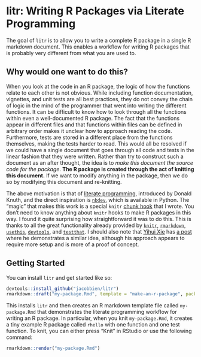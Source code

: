 
<!-- README.md is generated from README.Rmd. Please edit that file -->

# litr: Writing R Packages via Literate Programming

<!-- badges: start -->
<!-- badges: end -->

The goal of `litr` is to allow you to write a complete R package in a
single R markdown document. This enables a workflow for writing R
packages that is probably very different from what you are used to.

## Why would one want to do this?

When you look at the code in an R package, the logic of how the
functions relate to each other is not obvious. While including function
documentation, vignettes, and unit tests are all best practices, they do
not convey the chain of logic in the mind of the programmer that went
into writing the different functions. It can be difficult to know how to
look through all the functions within even a well-documented R package.
The fact that the functions appear in different files and that functions
within files can be defined in arbitrary order makes it unclear how to
approach reading the code. Furthermore, tests are stored in a different
place from the functions themselves, making the tests harder to read.
This would all be resolved if we could have a single document that goes
through all code and tests in the linear fashion that they were written.
Rather than try to construct such a document as an after thought, the
idea is to *make this document the source code for the package*. **The R
package is created through the act of knitting this document.** If we
want to modify anything in the package, then we do so by modifying this
document and re-knitting.

The above motivation is that of [literate
programming](https://en.wikipedia.org/wiki/Literate_programming),
introduced by Donald Knuth, and the direct inspiration is
[`nbdev`](https://nbdev.fast.ai/), which is available in Python. The
“magic” that makes this work is a special `knitr` [chunk
hook](https://yihui.org/knitr/hooks/) that I wrote. You don’t need to
know anything about `knitr` hooks to make R packages in this way. I
found it quite surprising how straightforward it was to do this. This is
thanks to all the great functionality already provided by
[`knitr`](https://yihui.org/knitr/),
[`rmarkdown`](https://rmarkdown.rstudio.com/docs/index.html),
[`usethis`](https://usethis.r-lib.org/),
[`devtools`](https://devtools.r-lib.org/), and
[`testthat`](https://testthat.r-lib.org/). I should also note that
[Yihui Xie](https://yihui.org/en/) has [a post](https://yihui.org/rlp/)
where he demonstrates a similar idea, although his approach appears to
require more setup and is more of a proof of concept.

## Getting Started

You can install `litr` and get started like so:

``` r
devtools::install_github("jacobbien/litr")
rmarkdown::draft("my-package.Rmd", template = "make-an-r-package", package = "litr")
```

This installs `litr` and then creates an R markdown template file called
`my-package.Rmd` that demonstrates the literate programming workflow for
writing an R package. In particular, when you knit `my-package.Rmd`, it
creates a tiny example R package called `rhello` with one function and
one test function. To knit, you can either press “Knit” in RStudio or
use the following command:

``` r
rmarkdown::render("my-package.Rmd")
```
